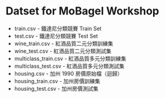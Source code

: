 # Datset for MoBagel Workshop

- train.csv - 鐵達尼分類競賽 Train Set
- test.csv - 鐵達尼分類競賽 Test Set
- wine_train.csv - 紅酒品質二元分類訓練集
- wine_test.csv - 紅酒品質二元分類測試集
- multiclass_train.csv - 紅酒品質多元分類訓練集
- multiclass_test.csv - 紅酒品質多元分類測試集
- housing.csv - 加州 1990 房價原始檔（迴歸）
- housing_train.csv - 加州房價訓練集
- housing_test.csv - 加州房價測試集
